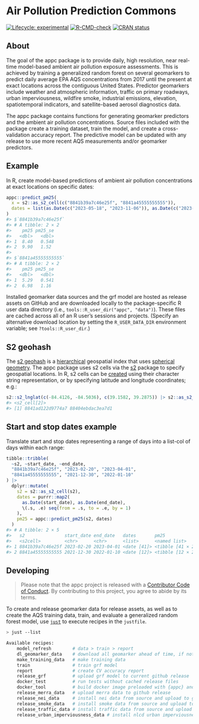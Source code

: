 
<!-- README.md is generated from README.Rmd. Please edit that file -->

# Air Pollution Prediction Commons

<!-- badges: start -->

[![Lifecycle:
experimental](https://img.shields.io/badge/lifecycle-experimental-orange.svg)](https://lifecycle.r-lib.org/articles/stages.html#experimental)
[![R-CMD-check](https://github.com/geomarker-io/appc/actions/workflows/R-CMD-check.yaml/badge.svg)](https://github.com/geomarker-io/appc/actions/workflows/R-CMD-check.yaml)
[![CRAN
status](https://www.r-pkg.org/badges/version/appc)](https://CRAN.R-project.org/package=appc)
<!-- badges: end -->

## About

The goal of the appc package is to provide daily, high resolution, near
real-time model-based ambient air pollution exposure assessments. This
is achieved by training a generalized random forest on several
geomarkers to predict daily average EPA AQS concentrations from 2017
until the present at exact locations across the contiguous United
States. Predictor geomarkers include weather and atmospheric
information, traffic on primary roadways, urban imperviousness, wildfire
smoke, industrial emissions, elevation, spatiotemporal indicators, and
satellite-based aerosol diagnostics data.

The appc package contains functions for generating geomarker predictors
and the ambient air pollution concentrations. Source files included with
the package create a training dataset, train the model, and create a
cross-validation accuracy report. The predictive model can be updated
with any release to use more recent AQS measurements and/or geomarker
predictors.

## Example

In R, create model-based predictions of ambient air pollution
concentrations at exact locations on specific dates:

``` r
appc::predict_pm25(
  x = s2::as_s2_cell(c("8841b39a7c46e25f", "8841a45555555555")),
  dates = list(as.Date(c("2023-05-18", "2023-11-06")), as.Date(c("2023-06-22", "2023-08-15")))
)
#> $`8841b39a7c46e25f`
#> # A tibble: 2 × 2
#>    pm25 pm25_se
#>   <dbl>   <dbl>
#> 1  8.40   0.548
#> 2  9.90   1.52 
#> 
#> $`8841a45555555555`
#> # A tibble: 2 × 2
#>    pm25 pm25_se
#>   <dbl>   <dbl>
#> 1  5.29   0.541
#> 2  6.98   1.16
```

Installed geomarker data sources and the grf model are hosted as release
assets on GitHub and are downloaded locally to the package-specific R
user data directory (i.e., `tools::R_user_dir("appc", "data")`). These
files are cached across all of an R user’s sessions and projects.
(Specify an alternative download location by setting the
`R_USER_DATA_DIR` environment variable; see `?tools::R_user_dir`.)

## S2 geohash

The [s2 geohash](https://s2geometry.io/) is a
[hierarchical](https://s2geometry.io/devguide/s2cell_hierarchy.html)
geospatial index that uses [spherical
geometry](https://s2geometry.io/about/overview). The appc package uses
s2 cells via the [s2](https://r-spatial.github.io/s2/) package to
specify geospatial locations. In R, s2 cells can be
[created](https://r-spatial.github.io/s2/reference/s2_cell.html#ref-examples)
using their character string representation, or by specifying latitude
and longitude coordinates; e.g.:

``` r
s2::s2_lnglat(c(-84.4126, -84.5036), c(39.1582, 39.2875)) |> s2::as_s2_cell()
#> <s2_cell[2]>
#> [1] 8841ad122d9774a7 88404ebdac3ea7d1
```

## Start and stop dates example

Translate start and stop dates representing a range of days into a
list-col of days within each range:

``` r
tibble::tribble(
  ~s2, ~start_date, ~end_date,
  "8841b39a7c46e25f", "2023-02-20", "2023-04-01",
  "8841a45555555555", "2021-12-30", "2022-01-10"
) |>
  dplyr::mutate(
    s2 = s2::as_s2_cell(s2),
    dates = purrr::map2(
      as.Date(start_date), as.Date(end_date),
      \(.s, .e) seq(from = .s, to = .e, by = 1)
    ),
    pm25 = appc::predict_pm25(s2, dates)
  )
#> # A tibble: 2 × 5
#>   s2               start_date end_date   dates       pm25             
#>   <s2cell>         <chr>      <chr>      <list>      <named list>     
#> 1 8841b39a7c46e25f 2023-02-20 2023-04-01 <date [41]> <tibble [41 × 2]>
#> 2 8841a45555555555 2021-12-30 2022-01-10 <date [12]> <tibble [12 × 2]>
```

## Developing

> Please note that the appc project is released with a [Contributor Code
> of Conduct](http://geomarker.io/appc/CODE_OF_CONDUCT.html). By
> contributing to this project, you agree to abide by its terms.

To create and release geomarker data for release assets, as well as to
create the AQS training data, train, and evaluate a generalized random
forest model, use [`just`](https://just.systems/man/en/) to execute
recipes in the `justfile`.

``` sh
> just --list

Available recipes:
    model_refresh        # data > train > report
    dl_geomarker_data    # download all geomarker ahead of time, if not already cached
    make_training_data   # make training data
    train                # train grf model
    report               # create CV accuracy report
    release_grf          # upload grf model to current github release
    docker_test          # run tests without cached release files
    docker_tool          # build docker image preloaded with {appc} and data
    release_merra_data   # upload merra data to github release
    release_nei_data     # install nei data from source and upload to github release
    release_smoke_data   # install smoke data from source and upload to github release
    release_traffic_data # install traffic data from source and upload to github release
    release_urban_imperviousness_data # install nlcd urban imperviousness data from source and upload to github release
```

